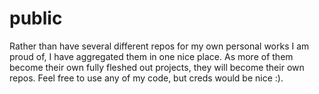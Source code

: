 # public

Rather than have several different repos for my own personal works I am proud of, I have aggregated them in one nice place. As more of them become their own fully fleshed out projects, they will become their own repos. Feel free to use any of my code, but creds would be nice :).  
